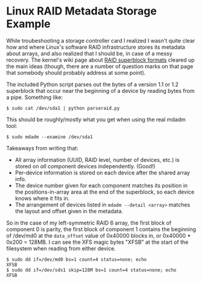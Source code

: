 # Linux RAID Metadata Storage Example

While troubeshooting a storage controller card I realized I wasn't quite clear
how and where Linux's software RAID infrastructure stores its metadata about
arrays, and also realized that I should be, in case of a messy recovery.  The
kernel's wiki page about [RAID superblock formats] cleared up the main ideas
(though, there are a number of question marks on that page that somebody should
probably address at some point).

The included Python script parses out the bytes of a version 1.1 or 1.2
superblock that occur near the beginning of a device by reading bytes from a
pipe.  Something like:

    $ sudo cat /dev/sda1 | python parseraid.py

This should be roughly/mostly what you get when using the real mdadm tool:

    $ sudo mdadm --examine /dev/sda1

Takeaways from writing that:

 * All array information (UUID, RAID level, number of devices, etc.) is stored on
   *all* component devices independently.  (Good!)
 * Per-device information is stored on each device after the shared array info.
 * The device number given for each component matches its position in the
   positions-in-array area at the end of the superblock, so each device knows
   where it fits in.
 * The arrangement of devices listed in `mdadm --detail <array>` matches the
   layout and offset given in the metadata.

So in the case of my left-symmetric RAID 6 array, the first block of component
0 is parity, the first block of component 1 contains the beginning of /dev/md0
at the `data_offset` value of 0x40000 blocks in, or 0x40000 * 0x200 = 128MB.  I
can see the XFS magic bytes "XFSB" at the start of the filesystem when reading
from either device.

    $ sudo dd if=/dev/md0 bs=1 count=4 status=none; echo
    XFSB
    $ sudo dd if=/dev/sds1 skip=128M bs=1 count=4 status=none; echo
    XFSB


[RAID superblock formats]: https://raid.wiki.kernel.org/index.php/RAID_superblock_formats
